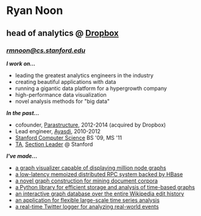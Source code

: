 # Ryan Noon
## head of analytics @ [Dropbox](http://dropbox.com)
### *[rmnoon@cs.stanford.edu](mailto:rmnoon@cs.stanford.edu)*

***I work on...***
* leading the greatest analytics engineers in the industry
* creating beautiful applications with data
* running a gigantic data platform for a hypergrowth company
* high-performance data visualization
* novel analysis methods for "big data"

***In the past...***
* cofounder, [Parastructure](http://www.crunchbase.com/organization/parastructure), 2012-2014 (acquired by Dropbox)
* Lead engineer, [Ayasdi](http://ayasdi.com), 2010-2012
* [Stanford Computer Science](http://cs.stanford.edu) BS '09, MS '11
* [TA](http://cs107.stanford.edu), [Section Leader](http://cs198.stanford.edu) @ Stanford

***I've made...***
* [a graph visualizer capable of displaying million node graphs](http://www.youtube.com/watch?v=xwvR1p3LNhA&t=17m48s)
* [a low-latency memoized distributed RPC system backed by HBase](http://ayasdi.com)
* [a novel graph construction for mining document corpora](files/entity_graphs.pdf)
* [a Python library for efficient storage and analysis of time-based graphs](files/tiresias.pdf)
* [an interactive graph database over the entire Wikipedia edit history](files/wikigraph.pdf)
* [an application for flexible large-scale time series analysis](files/cerespreview.png)
* [a real-time Twitter logger for analyzing real-world events](files/social_aviary.pdf)